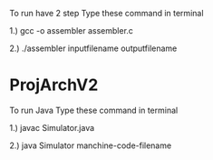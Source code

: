 To run have 2 step
Type these command in terminal

1.) gcc -o assembler assembler.c

2.) ./assembler inputfilename outputfilename
# ProjArchV2

To run Java
Type these command in terminal

1.) javac Simulator.java

2.) java Simulator manchine-code-filename
